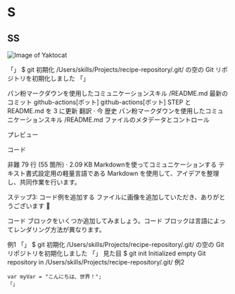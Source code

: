 # S
## SS

![Image of Yaktocat](https://octodex.github.com/images/yaktocat.png)

「」
$ git 初期化
/Users/skills/Projects/recipe-repository/.git/ の空の Git リポジトリを初期化しました
「」


パン粉マークダウンを使用したコミュニケーションスキル
/README.md
最新のコミット
github-actions[ボット]
github-actions[ボット]
STEP と README.md を 3 に更新
翻訳
 · 
今
歴史
パン粉マークダウンを使用したコミュニケーションスキル
/README.md
ファイルのメタデータとコントロール

プレビュー

コード

非難
79 行 (55 箇所) · 2.09 KB
Markdownを使ってコミュニケーションする
テキスト書式設定用の軽量言語である Markdown を使用して、アイデアを整理し、共同作業を行います。

ステップ3: コード例を追加する
ファイルに画像を追加していただき、ありがとうございます 🎉

コード ブロックをいくつか追加してみましょう。コード ブロックは言語によってレンダリング方法が異なります。

例1
「」
$ git 初期化
/Users/skills/Projects/recipe-repository/.git/ の空の Git リポジトリを初期化しました
「」
見た目
$ git init
Initialized empty Git repository in /Users/skills/Projects/recipe-repository/.git/
例2
``` ジャバスクリプト
var myVar = "こんにちは、世界！";
「」
